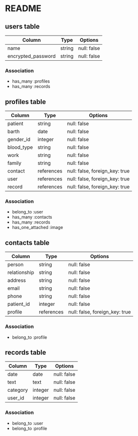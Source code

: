 # README

## users table
| Column              | Type    | Options                   |
| ------------------- | ------- | ------------------------- |
| name                | string  | null: false               |
| encrypted_password  | string  | null: false               |
### Association
- has_many :profiles
- has_many :records

## profiles table
| Column              | Type        | Options                         |
| ------------------- | ----------- | ------------------------------- |
| patient             | string      | null: false                     |
| barth               | date        | null: false                     |
| gender_id           | integer     | null: false                     |
| blood_type          | string      | null: false                     |
| work                | string      | null: false                     |
| family              | string      | null: false                     |
| contact             | references  | null: false, foreign_key: true  |
| user                | references  | null: false, foreign_key: true  |
| record              | references  | null: false, foreign_key: true  |
### Association
- belong_to :user
- has_many :contacts
- has_many :records
- has_one_attached :image

## contacts table
| Column              | Type        | Options                         |
| ------------------- | ----------- | ------------------------------- |
| person              | string      | null: false                     |
| relationship        | string      | null: false                     |
| address             | string      | null: false                     |
| email               | string      | null: false                     |
| phone               | string      | null: false                     |
| patient_id          | integer     | null: false                     |
| profile             | references  | null: false, foreign_key: true  |
### Association
- belong_to :profile

## records table
| Column              | Type        | Options                         |
| ------------------- | ----------- | ------------------------------- |
| date                | date        | null: false                     |
| text                | text        | null: false                     |
| category            | integer     | null: false                     |
| user_id             | integer     | null: false                     |
### Association
- belong_to :user
- belong_to :profile